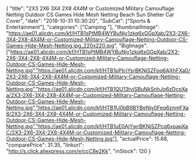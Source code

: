 {
	"title": "2X3 2X6 3X4 2X8 4X4M or Customized Military Camouflage Netting Outdoor CS Games Hide Mesh Netting Beach Sun Shelter Car Cover",
	"date": "2018-10-31 10:30:20",
	"SubCat": ["Sports & Entertainment"],
	"categories": ["Camping "],
	"thumbnailImage": "https://ae01.alicdn.com/kf/HTB1sPtMB4WYBuNjy1zkq6xGGpXab/2X3-2X6-3X4-2X8-4X4M-or-Customized-Military-Camouflage-Netting-Outdoor-CS-Games-Hide-Mesh-Netting.jpg_220x220.jpg",
	"BigImage": ["https://ae01.alicdn.com/kf/HTB1sPtMB4WYBuNjy1zkq6xGGpXab/2X3-2X6-3X4-2X8-4X4M-or-Customized-Military-Camouflage-Netting-Outdoor-CS-Games-Hide-Mesh-Netting.jpg","https://ae01.alicdn.com/kf/HTB1pPIcjYsrBKNjSZFpq6AXhFXa0/2X3-2X6-3X4-2X8-4X4M-or-Customized-Military-Camouflage-Netting-Outdoor-CS-Games-Hide-Mesh-Netting.jpg","https://ae01.alicdn.com/kf/HTB1QU13tviSBuNkSnhJq6zDcpXaa/2X3-2X6-3X4-2X8-4X4M-or-Customized-Military-Camouflage-Netting-Outdoor-CS-Games-Hide-Mesh-Netting.jpg","https://ae01.alicdn.com/kf/HTB1fJ0bB9BYBeNjy0Feq6znmFXa8/2X3-2X6-3X4-2X8-4X4M-or-Customized-Military-Camouflage-Netting-Outdoor-CS-Games-Hide-Mesh-Netting.jpg","https://ae01.alicdn.com/kf/HTB1uE0AjYwrBKNjSZPcq6xpapXaC/2X3-2X6-3X4-2X8-4X4M-or-Customized-Military-Camouflage-Netting-Outdoor-CS-Games-Hide-Mesh-Netting.jpg"],
	"actualPrice": 15.68,
	"comparePrice": 31.35,
	"linkurl": "http://s.click.aliexpress.com/e/ccC8e2Kk",
	"inStock": 120
}
